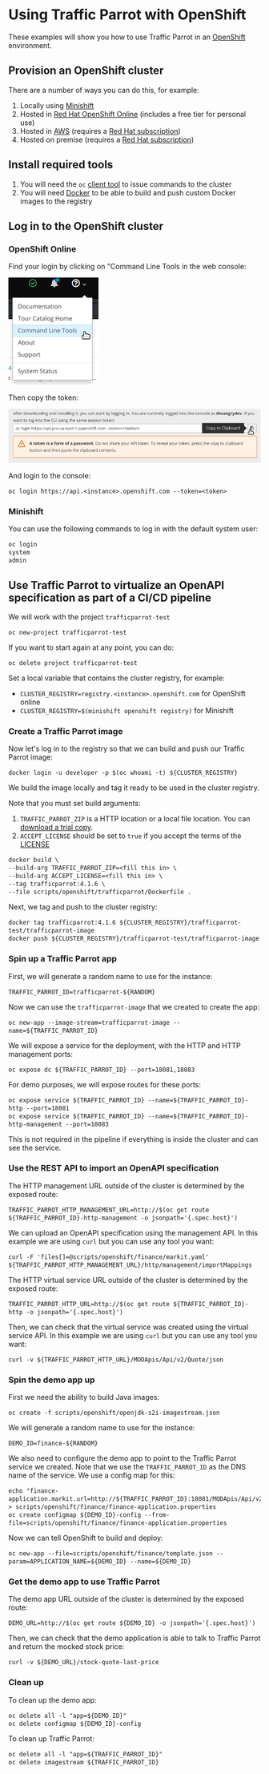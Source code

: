 # Using Traffic Parrot with OpenShift
These examples will show you how to use Traffic Parrot in an [OpenShift](https://www.openshift.com/) environment.

## Provision an OpenShift cluster
There are a number of ways you can do this, for example:
1. Locally using [Minishift](https://github.com/minishift/minishift)
1. Hosted in [Red Hat OpenShift Online](https://www.openshift.com/products/pricing/) (includes a free tier for personal use)
1. Hosted in [AWS](https://aws.amazon.com/quickstart/architecture/openshift/) (requires a [Red Hat subscription](https://www.redhat.com/wapps/ugc/register.html))
1. Hosted on premise (requires a [Red Hat subscription](https://www.redhat.com/wapps/ugc/register.html))

## Install required tools
1. You will need the `oc` [client tool](https://www.okd.io/download.html#oc-platforms) to issue commands to the cluster
1. You will need [Docker](https://docs.docker.com/install/#supported-platforms) to be able to build and push custom Docker images to the registry

## Log in to the OpenShift cluster

### OpenShift Online
Find your login by clicking on "Command Line Tools in the web console:

![Alt text](images/openshift-command-line-tools.png?raw=true "Command Line Tools")

Then copy the token:

![Alt text](images/openshift-copy-token.png?raw=true "Command Line Tools")

And login to the console:
```
oc login https://api.<instance>.openshift.com --token=<token>
```

### Minishift
You can use the following commands to log in with the default system user:
```
oc login
system
admin
```

## Use Traffic Parrot to virtualize an OpenAPI specification as part of a CI/CD pipeline
We will work with the project `trafficparrot-test`

```
oc new-project trafficparrot-test
```

If you want to start again at any point, you can do:
```
oc delete project trafficparrot-test
```

Set a local variable that contains the cluster registry, for example:
* `CLUSTER_REGISTRY=registry.<instance>.openshift.com` for OpenShift online
* `CLUSTER_REGISTRY=$(minishift openshift registry)` for Minishift


### Create a Traffic Parrot image
Now let's log in to the registry so that we can build and push our Traffic Parrot image:
```
docker login -u developer -p $(oc whoami -t) ${CLUSTER_REGISTRY}
```

We build the image locally and tag it ready to be used in the cluster registry.

Note that you must set build arguments:
1. `TRAFFIC_PARROT_ZIP` is a HTTP location or a local file location. You can [download a trial copy](https://trafficparrot.com/download.html?src=trafficparrot-examples-openshift).
1. `ACCEPT_LICENSE` should be set to `true` if you accept the terms of the [LICENSE](LICENSE)

```
docker build \
--build-arg TRAFFIC_PARROT_ZIP=<fill this in> \
--build-arg ACCEPT_LICENSE=<fill this in> \
--tag trafficparrot:4.1.6 \
--file scripts/openshift/trafficparrot/Dockerfile .
```

Next, we tag and push to the cluster registry:
```
docker tag trafficparrot:4.1.6 ${CLUSTER_REGISTRY}/trafficparrot-test/trafficparrot-image
docker push ${CLUSTER_REGISTRY}/trafficparrot-test/trafficparrot-image
```

### Spin up a Traffic Parrot app
First, we will generate a random name to use for the instance:
```
TRAFFIC_PARROT_ID=trafficparrot-${RANDOM}
```

Now we can use the `trafficparrot-image` that we created to create the app:
```
oc new-app --image-stream=trafficparrot-image --name=${TRAFFIC_PARROT_ID}
```

We will expose a service for the deployment, with the HTTP and HTTP management ports:
```
oc expose dc ${TRAFFIC_PARROT_ID} --port=18081,18083
```

For demo purposes, we will expose routes for these ports:
```
oc expose service ${TRAFFIC_PARROT_ID} --name=${TRAFFIC_PARROT_ID}-http --port=18081
oc expose service ${TRAFFIC_PARROT_ID} --name=${TRAFFIC_PARROT_ID}-http-management --port=18083
```
This is not required in the pipeline if everything is inside the cluster and can see the service.

### Use the REST API to import an OpenAPI specification
The HTTP management URL outside of the cluster is determined by the exposed route:
```
TRAFFIC_PARROT_HTTP_MANAGEMENT_URL=http://$(oc get route ${TRAFFIC_PARROT_ID}-http-management -o jsonpath='{.spec.host}')
```

We can upload an OpenAPI specification using the management API. In this example we are using `curl` but you can use any tool you want:
```
curl -F 'files[]=@scripts/openshift/finance/markit.yaml' ${TRAFFIC_PARROT_HTTP_MANAGEMENT_URL}/http/management/importMappings
```

The HTTP virtual service URL outside of the cluster is determined by the exposed route:
```
TRAFFIC_PARROT_HTTP_URL=http://$(oc get route ${TRAFFIC_PARROT_ID}-http -o jsonpath='{.spec.host}')
```

Then, we can check that the virtual service was created using the virtual service API. In this example we are using `curl` but you can use any tool you want:
```
curl -v ${TRAFFIC_PARROT_HTTP_URL}/MODApis/Api/v2/Quote/json
```

### Spin the demo app up
First we need the ability to build Java images:
```
oc create -f scripts/openshift/openjdk-s2i-imagestream.json
```

We will generate a random name to use for the instance:
```
DEMO_ID=finance-${RANDOM}
```

We also need to configure the demo app to point to the Traffic Parrot service we created. Note that we use the `TRAFFIC_PARROT_ID` as the DNS name of the service. We use a config map for this:
```
echo "finance-application.markit.url=http://${TRAFFIC_PARROT_ID}:18081/MODApis/Api/v2/Quote/json" > scripts/openshift/finance/finance-application.properties
oc create configmap ${DEMO_ID}-config --from-file=scripts/openshift/finance/finance-application.properties
```

Now we can tell OpenShift to build and deploy:
```
oc new-app --file=scripts/openshift/finance/template.json --param=APPLICATION_NAME=${DEMO_ID} --name=${DEMO_ID}
```

### Get the demo app to use Traffic Parrot
The demo app URL outside of the cluster is determined by the exposed route:
```
DEMO_URL=http://$(oc get route ${DEMO_ID} -o jsonpath='{.spec.host}')
```

Then, we can check that the demo application is able to talk to Traffic Parrot and return the mocked stock price:
```
curl -v ${DEMO_URL}/stock-quote-last-price
```

### Clean up
To clean up the demo app:
```
oc delete all -l "app=${DEMO_ID}"
oc delete configmap ${DEMO_ID}-config
```

To clean up Traffic Parrot:
```
oc delete all -l "app=${TRAFFIC_PARROT_ID}"
oc delete imagestream ${TRAFFIC_PARROT_ID}
```
